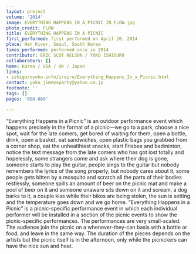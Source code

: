 ```yaml
---
layout: project
volume: '2014'
image: EVERYTHING_HAPPENS_IN_A_PICNIC_IN_FLOW.jpg
photo_credit: FLOW
title: EVERYTHING HAPPENS IN A PICNIC
first_performed: first performed on April 20, 2014
place: Han River, Seoul, South Korea
times_performed: performed once in 2014
contributor: ERIC SCOT NELSON / YOKO ISHIGURO
collaborators: []
home: Korea / USA / UK / Japan
links:
- ishiguroyoko.info/iroiro/Everything_Happens_In_a_Picnic.html
contact: yoko_jimmysparty@yahoo.co.jp
footnote: ''
tags: []
pages: '088-089'

---
```


“Everything Happens in a Picnic” is an outdoor performance event which happens precisely in the format of a picnic—we go to a park, choose a nice spot, wait for the late comers, get bored of waiting for them, open a bottle, drink, open a basket, eat sandwiches, open plastic bags you grabbed from a corner shop, eat the unhealthiest snacks, start Frisbee and badminton, notice the text message from the late comers who has got lost totally and hopelessly, some strangers come and ask where their dog is gone, someone starts to play the guitar, people sings to the guitar but nobody remembers the lyrics of the song properly, but nobody cares about it, some people gets bitten by a mosquito and scratch all the parts of their bodies restlessly, someone spills an amount of beer on the picnic mat and make a pool of beer on it and someone unaware sits down on it and scream, a dog barks to it, a couple kiss while their bikes are being stolen, the sun is setting and the temperature goes down and we go home. “Everything Happens in a Picnic” is a picnic-specific performance event in which each individual performer will be installed in a section of the picnic events to show the picnic-specific performances. The performances are very small-scaled. The audience join the picnic on a whenever-they-can basis with a bottle or food, and leave in the same way. The duration of the pieces depends on the artists but the picnic itself is in the afternoon, only while the picnickers can have the nice sun and heat.
